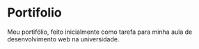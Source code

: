 # Portifolio
Meu portifólio, feito inicialmente como tarefa para minha aula de desenvolvimento web na universidade.
